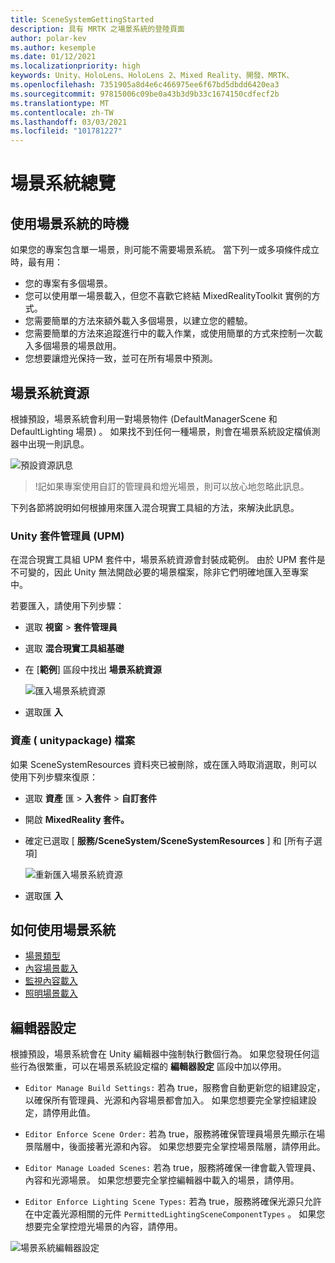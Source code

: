 ```yaml
---
title: SceneSystemGettingStarted
description: 具有 MRTK 之場景系統的登陸頁面
author: polar-kev
ms.author: kesemple
ms.date: 01/12/2021
ms.localizationpriority: high
keywords: Unity、HoloLens、HoloLens 2、Mixed Reality、開發、MRTK、
ms.openlocfilehash: 7351905a8d4e6c466975ee6f67bd5dbdd6420ea3
ms.sourcegitcommit: 97815006c09be0a43b3d9b33c1674150cdfecf2b
ms.translationtype: MT
ms.contentlocale: zh-TW
ms.lasthandoff: 03/03/2021
ms.locfileid: "101781227"
---
```

# <a name="scene-system-overview"></a>場景系統總覽

## <a name="when-to-use-the-scene-system"></a>使用場景系統的時機

如果您的專案包含單一場景，則可能不需要場景系統。 當下列一或多項條件成立時，最有用：

- 您的專案有多個場景。
- 您可以使用單一場景載入，但您不喜歡它終結 MixedRealityToolkit 實例的方式。
- 您需要簡單的方法來額外載入多個場景，以建立您的體驗。
- 您需要簡單的方法來追蹤進行中的載入作業，或使用簡單的方式來控制一次載入多個場景的場景啟用。
- 您想要讓燈光保持一致，並可在所有場景中預測。

## <a name="scene-system-resources"></a>場景系統資源

根據預設，場景系統會利用一對場景物件 (DefaultManagerScene 和 DefaultLighting 場景) 。 如果找不到任何一種場景，則會在場景系統設定檔偵測器中出現一則訊息。

![預設資源訊息](../images/scene-system/DefaultResourcesMessage.png)

>!記如果專案使用自訂的管理員和燈光場景，則可以放心地忽略此訊息。

下列各節將說明如何根據用來匯入混合現實工具組的方法，來解決此訊息。

### <a name="unity-package-manager-upm"></a>Unity 套件管理員 (UPM) 

在混合現實工具組 UPM 套件中，場景系統資源會封裝成範例。 由於 UPM 套件是不可變的，因此 Unity 無法開啟必要的場景檔案，除非它們明確地匯入至專案中。

若要匯入，請使用下列步驟：

- 選取 **視窗**  >  **套件管理員**
- 選取 **混合現實工具組基礎**
- 在 [**範例**] 區段中找出 **場景系統資源**

  ![匯入場景系統資源](../images/scene-system/UpmImportSceneSystemResources.png)

- 選取匯 **入**

### <a name="asset-unitypackage-files"></a>資產 ( unitypackage) 檔案

如果 SceneSystemResources 資料夾已被刪除，或在匯入時取消選取，則可以使用下列步驟來復原：

- 選取 **資產** 匯  >  **入套件**  >  **自訂套件**
- 開啟 **MixedReality 套件。**
- 確定已選取 [ **服務/SceneSystem/SceneSystemResources** ] 和 [所有子選項]

  ![重新匯入場景系統資源](../images/scene-system/ReimportSceneSystemResources.png)

- 選取匯 **入**

## <a name="how-to-use-the-scene-system"></a>如何使用場景系統

- [場景類型](SceneSystemSceneTypes.md)
- [內容場景載入](SceneSystemContentLoading.md)
- [監視內容載入](SceneSystemLoadProgress.md)
- [照明場景載入](SceneSystemLightingScenes.md)

## <a name="editor-settings"></a>編輯器設定

根據預設，場景系統會在 Unity 編輯器中強制執行數個行為。 如果您發現任何這些行為很繁重，可以在場景系統設定檔的 **編輯器設定** 區段中加以停用。

- `Editor Manage Build Settings:` 若為 true，服務會自動更新您的組建設定，以確保所有管理員、光源和內容場景都會加入。 如果您想要完全掌控組建設定，請停用此值。

- `Editor Enforce Scene Order:` 若為 true，服務將確保管理員場景先顯示在場景階層中，後面接著光源和內容。 如果您想要完全掌控場景階層，請停用此。

- `Editor Manage Loaded Scenes:` 若為 true，服務將確保一律會載入管理員、內容和光源場景。 如果您想要完全掌控編輯器中載入的場景，請停用。

- `Editor Enforce Lighting Scene Types:` 若為 true，服務將確保光源只允許在中定義光源相關的元件 `PermittedLightingSceneComponentTypes` 。 如果您想要完全掌控燈光場景的內容，請停用。

![場景系統編輯器設定](../images/scene-system/MRTK_SceneSystemProfileEditorSettings.PNG)
